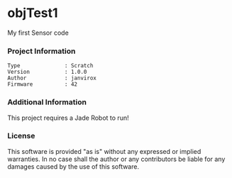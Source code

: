 objTest1
================

My first Sensor code

### Project Information
```
Type              : Scratch
Version           : 1.0.0
Author            : janvirox
Firmware          : 42
```

### Additional Information
This project requires a Jade Robot to run!

### License
This software is provided "as is" without any expressed or implied warranties.  In no case shall the author or any contributors be liable for any damages caused by the use of this software.

